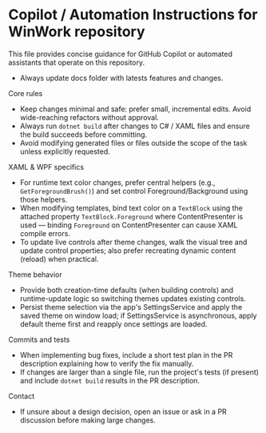 # Copilot / Automation Instructions for WinWork repository

This file provides concise guidance for GitHub Copilot or automated assistants that operate on this repository.

- Always update docs folder with latests features and changes.

Core rules
- Keep changes minimal and safe: prefer small, incremental edits. Avoid wide-reaching refactors without approval.
- Always run `dotnet build` after changes to C# / XAML files and ensure the build succeeds before committing.
- Avoid modifying generated files or files outside the scope of the task unless explicitly requested.

XAML & WPF specifics
- For runtime text color changes, prefer central helpers (e.g., `GetForegroundBrush()`) and set control Foreground/Background using those helpers.
- When modifying templates, bind text color on a `TextBlock` using the attached property `TextBlock.Foreground` where ContentPresenter is used — binding `Foreground` on ContentPresenter can cause XAML compile errors.
- To update live controls after theme changes, walk the visual tree and update control properties; also prefer recreating dynamic content (reload) when practical.

Theme behavior
- Provide both creation-time defaults (when building controls) and runtime-update logic so switching themes updates existing controls.
- Persist theme selection via the app's SettingsService and apply the saved theme on window load; if SettingsService is asynchronous, apply default theme first and reapply once settings are loaded.

Commits and tests
- When implementing bug fixes, include a short test plan in the PR description explaining how to verify the fix manually.
- If changes are larger than a single file, run the project's tests (if present) and include `dotnet build` results in the PR description.

Contact
- If unsure about a design decision, open an issue or ask in a PR discussion before making large changes.
